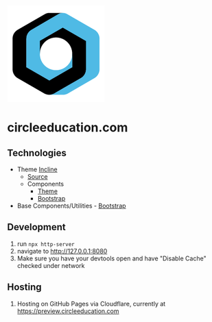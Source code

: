 ![](images/CircleEducation_Logo.png)

# circleeducation.com

## Technologies

* Theme [Incline](https://austindevs.github.io/incline/dist/)
  * [Source](https://github.com/AustinDevs/incline)
  * Components
    * [Theme](https://austindevs.github.io/incline/dist/components-theme.html)
    * [Bootstrap](https://austindevs.github.io/incline/dist/components-bootstrap.html)
* Base Components/Utilities - [Bootstrap](https://getbootstrap.com/docs)

## Development

1. run `npx http-server`
2. navigate to http://127.0.0.1:8080
3. Make sure you have your devtools open and have "Disable Cache" checked under network

## Hosting

1. Hosting on GitHub Pages via Cloudflare, currently at https://preview.circleeducation.com
